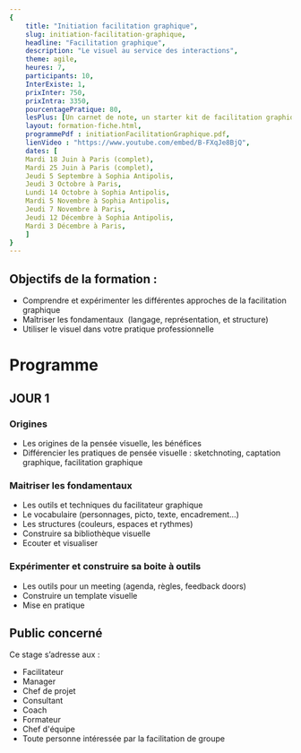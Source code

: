```yaml
---
{
	title: "Initiation facilitation graphique",
	slug: initiation-facilitation-graphique, 
	headline: "Facilitation graphique",
	description: "Le visuel au service des interactions",
	theme: agile,
	heures: 7,
	participants: 10,
	InterExiste: 1,
	prixInter: 750,
	prixIntra: 3350,
	pourcentagePratique: 80,
	lesPlus: [Un carnet de note, un starter kit de facilitation graphique de la marque neuland, prise en charge du repas],
	layout: formation-fiche.html, 
	programmePdf : initiationFacilitationGraphique.pdf,
	lienVideo : "https://www.youtube.com/embed/B-FXqJe8BjQ",
	dates: [
	Mardi 18 Juin à Paris (complet),
	Mardi 25 Juin à Paris (complet),
	Jeudi 5 Septembre à Sophia Antipolis,
	Jeudi 3 Octobre à Paris,
	Lundi 14 Octobre à Sophia Antipolis,
	Mardi 5 Novembre à Sophia Antipolis,
	Jeudi 7 Novembre à Paris,
	Jeudi 12 Décembre à Sophia Antipolis,
	Mardi 3 Décembre à Paris,
	]
}
---
```


## Objectifs de la formation : ##
* Comprendre et expérimenter les différentes approches de la facilitation graphique
* Maîtriser les fondamentaux  (langage, représentation, et structure) 
* Utiliser le visuel dans votre pratique professionnelle


# Programme #

## JOUR 1 ##
### Origines ###
* Les origines de la pensée visuelle, les bénéfices
* Différencier les pratiques de pensée visuelle : sketchnoting, captation graphique, facilitation graphique

### Maitriser les fondamentaux ###
* Les outils et techniques du facilitateur graphique
* Le vocabulaire (personnages, picto, texte, encadrement…)
* Les structures (couleurs, espaces et rythmes)
* Construire sa bibliothèque visuelle
* Ecouter et visualiser

### Expérimenter et construire sa boite à outils ### 
* Les outils pour un meeting (agenda, règles, feedback doors)
* Construire un template visuelle 
* Mise en pratique 

## Public concerné ##
Ce stage s’adresse aux : 
* Facilitateur
* Manager
* Chef de projet
* Consultant
* Coach
* Formateur
* Chef d'équipe
* Toute personne intéressée par la facilitation de groupe

